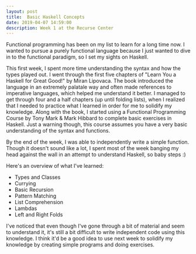 ```yaml
---
layout: post
title:  Basic Haskell Concepts
date: 2019-04-07 14:59:00
description: Week 1 at the Recurse Center
---
```


Functional programming has been on my list to learn for a long time now. I wanted to pursue a purely functional language because I just wanted to dive in to the functional paradigm, so I set my sights on Haskell.

This first week, I spent more time understanding the syntax and how the types played out. I went through the first five chapters of "Learn You a Haskell for Great Good!" by Miran Lipovaca. The book introduced the language in an extremely palatale way and often made references to imperative languages, which helped me understand it better. I managed to get through four and a half chapters (up until folding lists), when I realized that I needed to practice what I learned in order for me to solidify my knowledge. Along with the book, I started using a Functional Programming Course by Tony Mark & Mark Hibbard to complete basic exercises in Haskell. Just a warning though, this course assumes you have a very basic understanding of the syntax and functions.

By the end of the week, I was able to independently write a simple function. Though it doesn't sound like a lot, I spent most of the week banging my head against the wall in an attempt to understand Haskell, so baby steps :)

Here's an overview of what I've learned:
- Types and Classes
- Currying
- Basic Recursion
- Pattern Matching
- List Comprehension
- Lambdas
- Left and Right Folds

I've noticed that even though I've gone through a bit of material and seem to understand it, it's still a bit difficult to write independent code using this knowledge. I think it'd be a good idea to use next week to solidify my knowledge by creating simple programs and doing exercises.